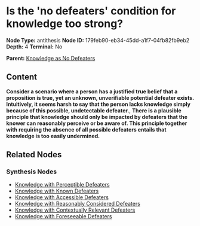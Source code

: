 # Is the 'no defeaters' condition for knowledge too strong?

**Node Type:** antithesis
**Node ID:** 179feb90-eb34-45dd-a1f7-04fb82fb9eb2
**Depth:** 4
**Terminal:** No

**Parent:** [Knowledge as No Defeaters](knowledge-as-no-defeaters-synthesis-1aa8c8d7-3931-4a5d-9e33-c360ec92422f.md)

## Content

**Consider a scenario where a person has a justified true belief that a proposition is true, yet an unknown, unverifiable potential defeater exists. Intuitively, it seems harsh to say that the person lacks knowledge simply because of this possible, undetectable defeater.**, **There is a plausible principle that knowledge should only be impacted by defeaters that the knower can reasonably perceive or be aware of. This principle together with requiring the absence of all possible defeaters entails that knowledge is too easily undermined.**

## Related Nodes

### Synthesis Nodes

- [Knowledge with Perceptible Defeaters](knowledge-with-perceptible-defeaters-synthesis-751ffd09-cc09-4993-8a56-49a5a63b47cc.md)
- [Knowledge with Known Defeaters](knowledge-with-known-defeaters-synthesis-26fc4dde-797a-40a7-9521-7106423bfb94.md)
- [Knowledge with Accessible Defeaters](knowledge-with-accessible-defeaters-synthesis-c282fd68-dc2f-4ae1-b419-adcafa914444.md)
- [Knowledge with Reasonably Considered Defeaters](knowledge-with-reasonably-considered-defeaters-synthesis-a353786a-cbc2-4505-a2cc-b8becbb1257b.md)
- [Knowledge with Contextually Relevant Defeaters](knowledge-with-contextually-relevant-defeaters-synthesis-f319fcda-2d6b-4e6f-8533-619a77abf62b.md)
- [Knowledge with Foreseeable Defeaters](knowledge-with-foreseeable-defeaters-synthesis-530dcabc-767c-45f6-918c-cd7422f22355.md)

